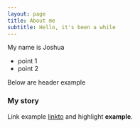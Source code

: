 ```yaml
---
layout: page
title: About me
subtitle: Hello, it's been a while
---
```


My name is Joshua

- point 1
- point 2

Below are header example

### My story

Link example [linkto](https://onepiece.fandom.com/wiki/Chapter_430) and highlight **example**.
